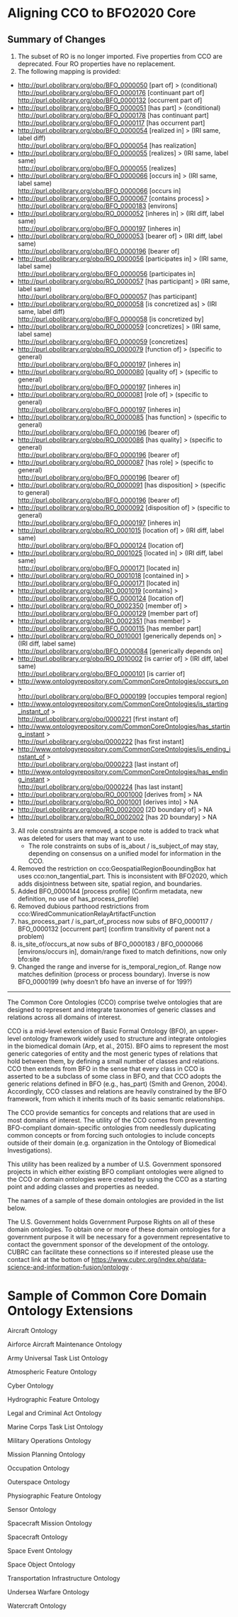 # Aligning CCO to BFO2020 Core
## Summary of Changes
1. The subset of RO is no longer imported. Five properties from CCO are deprecated. Four RO properties have no replacement. 
2. The following mapping is provided:
- http://purl.obolibrary.org/obo/BFO_0000050 [part of] > (conditional)  
http://purl.obolibrary.org/obo/BFO_0000176 [continuant part of]  
http://purl.obolibrary.org/obo/BFO_0000132 [occurrent part of]  
- http://purl.obolibrary.org/obo/BFO_0000051 [has part] > (conditional)  
http://purl.obolibrary.org/obo/BFO_0000178 [has continuant part]  
http://purl.obolibrary.org/obo/BFO_0000117 [has occurrent part]  
- http://purl.obolibrary.org/obo/BFO_0000054 [realized in] > (IRI same, label diff)  
	http://purl.obolibrary.org/obo/BFO_0000054 [has realization]  
- http://purl.obolibrary.org/obo/BFO_0000055 [realizes] > (IRI same, label same)  
	http://purl.obolibrary.org/obo/BFO_0000055 [realizes]  
- http://purl.obolibrary.org/obo/BFO_0000066 [occurs in] > (IRI same, label same)  
	http://purl.obolibrary.org/obo/BFO_0000066 [occurs in]  
- http://purl.obolibrary.org/obo/BFO_0000067 [contains process] >  
	http://purl.obolibrary.org/obo/BFO_0000183 [environs]  
- http://purl.obolibrary.org/obo/RO_0000052 [inheres in] > (IRI diff, label same)  
	http://purl.obolibrary.org/obo/BFO_0000197 [inheres in]  
- http://purl.obolibrary.org/obo/RO_0000053 [bearer of] > (IRI diff, label same)  
	http://purl.obolibrary.org/obo/BFO_0000196 [bearer of]  
- http://purl.obolibrary.org/obo/RO_0000056 [participates in] > (IRI same, label same)  
	http://purl.obolibrary.org/obo/BFO_0000056 [participates in]  
- http://purl.obolibrary.org/obo/RO_0000057 [has participant] > (IRI same, label same)  
	http://purl.obolibrary.org/obo/BFO_0000057 [has participant]  
- http://purl.obolibrary.org/obo/RO_0000058 [is concretized as] > (IRI same, label diff)  
	http://purl.obolibrary.org/obo/BFO_0000058 [is concretized by]  
- http://purl.obolibrary.org/obo/RO_0000059 [concretizes] > (IRI same, label same)  
	http://purl.obolibrary.org/obo/BFO_0000059 [concretizes]  
- http://purl.obolibrary.org/obo/RO_0000079 [function of] > (specific to general)  
	http://purl.obolibrary.org/obo/BFO_0000197 [inheres in]  
- http://purl.obolibrary.org/obo/RO_0000080 [quality of] > (specific to general)  
	http://purl.obolibrary.org/obo/BFO_0000197 [inheres in]  
- http://purl.obolibrary.org/obo/RO_0000081 [role of] > (specific to general)  
	http://purl.obolibrary.org/obo/BFO_0000197 [inheres in]  
- http://purl.obolibrary.org/obo/RO_0000085 [has function] >  (specific to general)  
	http://purl.obolibrary.org/obo/BFO_0000196 [bearer of]  
- http://purl.obolibrary.org/obo/RO_0000086 [has quality] > (specific to general)  
	http://purl.obolibrary.org/obo/BFO_0000196 [bearer of]  
- http://purl.obolibrary.org/obo/RO_0000087 [has role] > (specific to general)  
	http://purl.obolibrary.org/obo/BFO_0000196 [bearer of]  
- http://purl.obolibrary.org/obo/RO_0000091 [has disposition] > (specific to general)  
	http://purl.obolibrary.org/obo/BFO_0000196 [bearer of]  
- http://purl.obolibrary.org/obo/RO_0000092 [disposition of] > (specific to general)  
	http://purl.obolibrary.org/obo/BFO_0000197 [inheres in]  
- http://purl.obolibrary.org/obo/RO_0001015 [location of] > (IRI diff, label same)  
	http://purl.obolibrary.org/obo/BFO_0000124 [location of]  
- http://purl.obolibrary.org/obo/RO_0001025 [located in] > (IRI diff, label same)  
	http://purl.obolibrary.org/obo/BFO_0000171 [located in]  
- http://purl.obolibrary.org/obo/RO_0001018 [contained in] >  
	http://purl.obolibrary.org/obo/BFO_0000171 [located in]  
- http://purl.obolibrary.org/obo/RO_0001019 [contains] >  
  	http://purl.obolibrary.org/obo/BFO_0000124 [location of]  
- http://purl.obolibrary.org/obo/RO_0002350 [member of] >   
	http://purl.obolibrary.org/obo/BFO_0000129 [member part of]  
- http://purl.obolibrary.org/obo/RO_0002351 [has member] >  
	http://purl.obolibrary.org/obo/BFO_0000115 [has member part]  
- http://purl.obolibrary.org/obo/RO_0010001 [generically depends on] > (IRI diff, label same)  
	http://purl.obolibrary.org/obo/BFO_0000084 [generically depends on]  
- http://purl.obolibrary.org/obo/RO_0010002 [is carrier of] > (IRI diff, label same)  
	http://purl.obolibrary.org/obo/BFO_0000101 [is carrier of]  
- http://www.ontologyrepository.com/CommonCoreOntologies/occurs_on >  
	http://purl.obolibrary.org/obo/BFO_0000199 [occupies temporal region]  
- http://www.ontologyrepository.com/CommonCoreOntologies/is_starting_instant_of >  
	http://purl.obolibrary.org/obo/0000221 [first instant of]  
- http://www.ontologyrepository.com/CommonCoreOntologies/has_starting_instant >  
	http://purl.obolibrary.org/obo/0000222 [has first instant]  
- http://www.ontologyrepository.com/CommonCoreOntologies/is_ending_instant_of >  
	http://purl.obolibrary.org/obo/0000223 [last instant of]  
- http://www.ontologyrepository.com/CommonCoreOntologies/has_ending_instant >  
	http://purl.obolibrary.org/obo/0000224 [has last instant]  
- http://purl.obolibrary.org/obo/RO_0001000 [derives from] > NA  
- http://purl.obolibrary.org/obo/RO_0001001 [derives into] > NA  
- http://purl.obolibrary.org/obo/RO_0002000 [2D boundary of] > NA  
- http://purl.obolibrary.org/obo/RO_0002002 [has 2D boundary] > NA  

3. All role constraints are removed, a scope note is added to track what was deleted for users that may want to use.
   - The role constraints on subs of is_about / is_subject_of may stay, depending on consensus on a unified model for information in the CCO.
5. Removed the restriction on cco:GeospatialRegionBooundingBox hat uses cco:non_tangential_part. This is inconsistent with BFO2020, which adds disjointness between site, spatial region, and boundaries.
6. Added BFO_0000144 [process profile] (Confirm metadata, new definition, no use of has_process_profile)
7. Removed dubious parthood restrictions from cco:WiredCommunicationRelayArtifactFunction
8. has_process_part / is_part_of_process now subs of BFO_0000117 / BFO_0000132 [occurrent part] (confirm transitivity of parent not a problem)
9. is_site_of/occurs_at now subs of BFO_0000183 / BFO_0000066 [environs/occurs in], domain/range fixed to match definitions, now only bfo:site 
10. Changed the range and inverse for is_temporal_region_of. Range now matches definition (process or process boundary). Inverse is now BFO_0000199 (why doesn’t bfo have an inverse of for 199?)


- - - -
The Common Core Ontologies (CCO) comprise twelve ontologies that are designed to represent and integrate taxonomies of generic classes and relations across all domains of interest.

CCO is a mid-level extension of Basic Formal Ontology (BFO), an upper-level ontology framework widely used to structure and integrate ontologies in the biomedical domain (Arp, et al., 2015). BFO aims to represent the most generic categories of entity and the most generic types of relations that hold between them, by defining a small number of classes and relations. CCO then extends from BFO in the sense that every class in CCO is asserted to be a subclass of some class in BFO, and that CCO adopts the generic relations defined in BFO (e.g., has_part) (Smith and Grenon, 2004). Accordingly, CCO classes and relations are heavily constrained by the BFO framework, from which it inherits much of its basic semantic relationships.

The CCO provide semantics for concepts and relations that are used in most domains of interest. The utility of the CCO comes from preventing BFO-compliant domain-specific ontologies from needlessly duplicating common concepts or from forcing such ontologies to include concepts outside of their domain (e.g. organization in the Ontology of Biomedical Investigations).

This utility has been realized by a number of U.S. Government sponsored projects in which either existing BFO compliant ontologies were aligned to the CCO or domain ontologies were created by using the CCO as a starting point and adding classes and properties as needed.

The names of a sample of these domain ontologies are provided in the list below.

The U.S. Government holds Government Purpose Rights on all of these domain ontologies. To obtain one or more of these domain ontologies for a government purpose it will be necessary for a government representative to contact the government sponsor of the development of the ontology. CUBRC can facilitate these connections so if interested please use the contact link at the bottom of https://www.cubrc.org/index.php/data-science-and-information-fusion/ontology .

# Sample of Common Core Domain Ontology Extensions
Aircraft Ontology

Airforce Aircraft Maintenance Ontology

Army Universal Task List Ontology

Atmospheric Feature Ontology

Cyber Ontology

Hydrographic Feature Ontology

Legal and Criminal Act Ontology

Marine Corps Task List Ontology

Military Operations Ontology

Mission Planning Ontology

Occupation Ontology

Outerspace Ontology

Physiographic Feature Ontology

Sensor Ontology

Spacecraft Mission Ontology

Spacecraft Ontology

Space Event Ontology

Space Object Ontology

Transportation Infrastructure Ontology

Undersea Warfare Ontology

Watercraft Ontology

